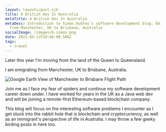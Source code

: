 ```yaml
---
layout: layouts/post.njk
title: A British Dev In Australia
metaTitle: A British Dev In Australia
metaDesc: Introduction to Simon Dudley's software development blog. Emigrating
  from Manchester, UK to Brisbane, Australia
socialImage: /images/6-simon.png
date: 2021-06-13T19:06:00.506Z
tags:
  - travel
---
```

Later this year I'm moving from the land of the Queen to Queensland.

I am emigrating from Manchester, UK to Brisbane, Australia.

![Google Earth View of Manchester to Brisbane Flight Path](/images/screenshot-2021-06-13-at-20.35.45.png "Manchester to Brisbane Flight Path")

Join me as I face my fear of spiders and continue my software development career down under. I have worked for years in the UK as a Java web dev and will be joining a remote-first Ethereum-based blockchain company.

This blog will focus on the interesting software problems I encounter as I get stuck into the rabbit hole that is blockchain and cryptocurrency, as well as an immigrant's perspective of life in Australia. I may throw a few geeky birding posts in here too.